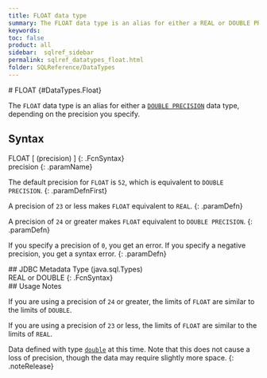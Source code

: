 ```yaml
---
title: FLOAT data type
summary: The FLOAT data type is an alias for either a REAL or DOUBLE PRECISION  data type, depending on the precision you specify.
keywords:
toc: false
product: all
sidebar:  sqlref_sidebar
permalink: sqlref_datatypes_float.html
folder: SQLReference/DataTypes
---
```

<section>
<div class="TopicContent" data-swiftype-index="true" markdown="1">
# FLOAT   {#DataTypes.Float}

The `FLOAT` data type is an alias for either a [`DOUBLE
PRECISION`](sqlref_datatypes_doubleprecision.html) data type, depending
on the precision you specify.

## Syntax

<div class="fcnWrapperWide" markdown="1">
    FLOAT [ (precision) ]
{: .FcnSyntax}

</div>
<div class="paramList" markdown="1">
precision
{: .paramName}

The default precision for `FLOAT` is `52`, which is equivalent to
`DOUBLE PRECISION`.
{: .paramDefnFirst}

A precision of `23` or less makes `FLOAT` equivalent to `REAL`.
{: .paramDefn}

A precision of `24` or greater makes `FLOAT` equivalent to `DOUBLE
PRECISION`.
{: .paramDefn}

If you specify a precision of `0`, you get an error. If you specify a
negative precision, you get a syntax error.
{: .paramDefn}

</div>
## JDBC Metadata Type (java.sql.Types)

<div class="fcnWrapperWide" markdown="1">
    REAL or DOUBLE
{: .FcnSyntax}

</div>
## Usage Notes

If you are using a precision of `24` or greater, the limits of `FLOAT`
are similar to the limits of `DOUBLE`.

If you are using a precision of `23` or less, the limits of `FLOAT` are
similar to the limits of `REAL`.

Data defined with type [`double`](sqlref_builtinfcns_double.html) at
this time. Note that this does not cause a loss of precision, though the
data may require slightly more space.
{: .noteRelease}

</div>
</section>

